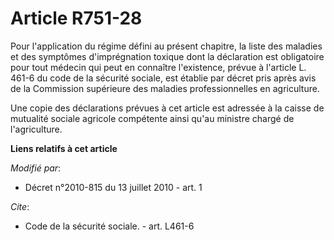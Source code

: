 # Article R751-28

Pour l'application du régime défini au présent chapitre, la liste des maladies et des symptômes d'imprégnation toxique dont
la déclaration est obligatoire pour tout médecin qui peut en connaître l'existence, prévue à l'article L. 461-6 du code de la
sécurité sociale, est établie par décret pris après avis de la Commission supérieure des maladies professionnelles en
agriculture.

Une copie des déclarations prévues à cet article est adressée à la caisse de mutualité sociale agricole compétente ainsi
qu'au ministre chargé de l'agriculture.

**Liens relatifs à cet article**

_Modifié par_:

  - Décret n°2010-815 du 13 juillet 2010 - art. 1

_Cite_:

  - Code de la sécurité sociale. - art. L461-6
